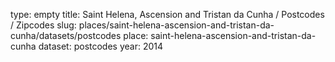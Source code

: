 type: empty
title: Saint Helena, Ascension and Tristan da Cunha / Postcodes / Zipcodes
slug: places/saint-helena-ascension-and-tristan-da-cunha/datasets/postcodes
place: saint-helena-ascension-and-tristan-da-cunha
dataset: postcodes
year: 2014
